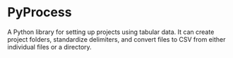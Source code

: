 # PyProcess
A Python library for setting up projects using tabular data. It can create project folders, standardize delimiters, and convert files to CSV from either individual files or a directory.
